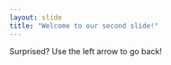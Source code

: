 ```yaml
---
layout: slide
title: "Welcome to our second slide!"
---
```

Surprised?
Use the left arrow to go back!
